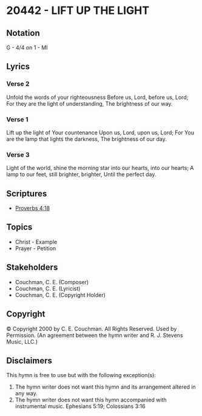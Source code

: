 # 20442 - LIFT UP THE LIGHT

## Notation

G - 4/4 on 1 - MI

## Lyrics

### Verse 2

Unfold the words of your righteousness Before us, Lord, before us, Lord; For they are the light of understanding, The brightness of our way.

### Verse 1

Lift up the light of Your countenance Upon us, Lord, upon us, Lord; For You are the lamp that lights the darkness, The brightness of our day.

### Verse 3

Light of the world, shine the morning star into our hearts, into our hearts; A lamp to our feet, still brighter, brighter, Until the perfect day.


## Scriptures

- [Proverbs 4:18](https://www.biblegateway.com/passage/?search=Proverbs%204%3A18)

## Topics

- Christ - Example
- Prayer - Petition

## Stakeholders

- Couchman, C. E. (Composer)
- Couchman, C. E. (Lyricist)
- Couchman, C. E. (Copyright Holder)

## Copyright

© Copyright 2000 by C. E. Couchman. All Rights Reserved. Used by Permission.
(An agreement between the hymn writer and R. J. Stevens Music, LLC.)

## Disclaimers

This hymn is free to use but with the following exception(s):
1. The hymn writer does not want this hymn and its arrangement altered in any way.
2. The hymn writer does not want this hymn accompanied with instrumental music.
Ephesians 5:19; Colossians 3:16

